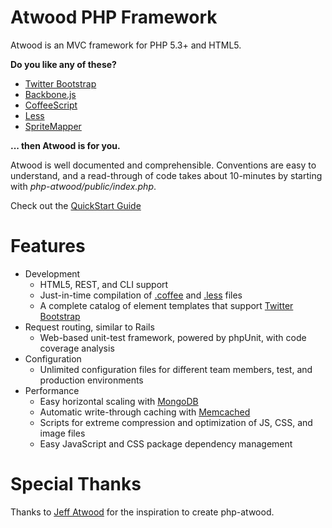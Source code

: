 # Atwood PHP Framework

Atwood is an MVC framework for PHP 5.3+ and HTML5.

**Do you like any of these?**

 * [Twitter Bootstrap](http://twitter.github.com/bootstrap/)
 * [Backbone.js](http://backbonejs.org/)
 * [CoffeeScript](http://coffeescript.org/)
 * [Less](http://lesscss.org/)
 * [SpriteMapper](http://yostudios.github.com/Spritemapper/)

**... then Atwood is for you.**

Atwood is well documented and comprehensible.  Conventions are easy to understand, and a read-through of code takes about
10-minutes by starting with *php-atwood/public/index.php*.

Check out the [QuickStart Guide](QUICKSTART.md)

# Features

 * Development
	* HTML5, REST, and CLI support
	* Just-in-time compilation of [.coffee](http://coffeescript.org/) and [.less](http://lesscss.org/) files
	* A complete catalog of element templates that support [Twitter Bootstrap](http://twitter.github.com/bootstrap/)
  * Request routing, similar to Rails
	* Web-based unit-test framework, powered by phpUnit, with code coverage analysis
 * Configuration
	* Unlimited configuration files for different team members, test, and production environments
 * Performance
	* Easy horizontal scaling with [MongoDB](http://www.mongodb.org/)
	* Automatic write-through caching with [Memcached](http://memcached.org/)
	* Scripts for extreme compression and optimization of JS, CSS, and image files
	* Easy JavaScript and CSS package dependency management

# Special Thanks

Thanks to [Jeff Atwood](http://www.codinghorror.com/blog/2012/06/the-php-singularity.html) for the inspiration to create php-atwood.